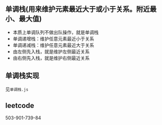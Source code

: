 ## 单调栈(用来维护元素最近大于或小于关系。附近最小、最大值)
  - 本质上单调队列不做出队操作，就是单调栈
  - 单调递增栈：维护任意元素最近小于关系
  - 单调递减栈：维护任意元素最近大于关系
  - 由左侧先入栈，就是维护左侧最近关系
  - 由右侧先入栈，就是维护右侧最近关系
## 单调栈实现
  见```单调栈.js```

## leetcode
  503-901-739-84